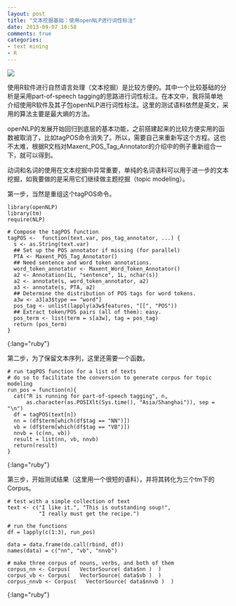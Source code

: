 ```yaml
---
layout: post
title: "文本挖掘基础：使用openNLP进行词性标注"
date: 2013-09-07 16:58
comments: true
categories: 
- text mining
- R
---
```


![](http://upload.wikimedia.org/wikipedia/en/thumb/6/62/LF_OpenNLP_Parser.jpg/800px-LF_OpenNLP_Parser.jpg)

使用R软件进行自然语言处理（文本挖掘）是比较方便的。其中一个比较基础的分析是采用part-of-speech tagging的思路进行词性标注。在本文中，我将简单地介绍使用R软件及其子包openNLP进行词性标注。这里的测试语料依然是英文，采用的算法主要是最大熵的方法。

openNLP的发展开始回归到底层的基本功能，之前搭建起来的比较方便实用的函数被取消了，比如tagPOS命令消失了。所以，需要自己来重新写这个方程。这也不太难，根据R文档对Maxent_POS_Tag_Annotator的介绍中的例子重新组合一下，就可以得到。

动词和名词的使用在文本挖掘中异常重要，单纯的名词语料可以用于进一步的文本挖掘，如我要做的是采用它们继续做主题挖掘（topic modeling）。

第一步，当然是重组这个tagPOS命令。

	library(openNLP)
	library(tm)
	require(NLP)
	
	# Compose the tagPOS function
	tagPOS <-  function(text.var, pos_tag_annotator, ...) {
	  s <- as.String(text.var)  
	  ## Set up the POS annotator if missing (for parallel)
	  PTA <- Maxent_POS_Tag_Annotator() 
	  ## Need sentence and word token annotations.
	  word_token_annotator <- Maxent_Word_Token_Annotator()
	  a2 <- Annotation(1L, "sentence", 1L, nchar(s))
	  a2 <- annotate(s, word_token_annotator, a2)
	  a3 <- annotate(s, PTA, a2) 
	  ## Determine the distribution of POS tags for word tokens.
	  a3w <- a3[a3$type == "word"]
	  pos_tag <- unlist(lapply(a3w$features, "[[", "POS")) 
	  ## Extract token/POS pairs (all of them): easy.
	  pos_term <- list(term = s[a3w], tag = pos_tag)
	  return (pos_term)
	}
{:lang="ruby"}

第二步，为了保留文本序列，这里还需要一个函数。	
	
	# run tagPOS function for a list of texts
	# do so to facilitate the conversion to generate corpus for topic modeling
	run_pos = function(n){
	  cat("R is running for part-of-speech tagging", n, 
	      as.character(as.POSIXlt(Sys.time(), "Asia/Shanghai")), sep = "\n") 
	  df = tagPOS(text[n])
	  nn = (df$term[which(df$tag == "NN")])
	  vb = (df$term[which(df$tag == "VB")])
	  nnvb = (c(nn, vb))
	  result = list(nn, vb, nnvb)
	  return(result)
	}
{:lang="ruby"}

第三步，开始测试结果（这里用一个很短的语料），并将其转化为三个tm下的Corpus。
	
	# test with a simple collection of text
	text <- c("I like it.", "This is outstanding soup!",  
	          "I really must get the recipe.")
	
	# run the functions
	df = lapply(c(1:3), run_pos)
	
	data = data.frame(do.call(rbind, df))
	names(data) = c("nn", "vb", "nnvb")
	
	# make three corpus of nouns, verbs, and both of them
	corpus_nn <- Corpus(   VectorSource( data$nn )  )  
	corpus_vb <- Corpus(   VectorSource( data$vb )  )  
	corpus_nnvb <- Corpus(   VectorSource( data$nnvb )  )   
{:lang="ruby"}
